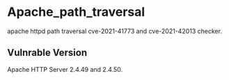 # Apache_path_traversal

 apache httpd path traversal cve-2021-41773 and cve-2021-42013 checker.
 
 ## Vulnrable Version 
 Apache HTTP Server 2.4.49 and 2.4.50.
 
 
